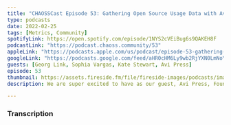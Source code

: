 ```yaml
---
title: "CHAOSSCast Episode 53: Gathering Open Source Usage Data with Avi Press"
type: podcasts
date: 2022-02-25
tags: [Metrics, Community]
spotifyLink: https://open.spotify.com/episode/1NYS2cVEiBug6s9QAKEH8F
podcastLink: "https://podcast.chaoss.community/53"
appleLink: "https://podcasts.apple.com/us/podcast/episode-53-gathering-open-source-usage-data-with-avi-press/id1517134105?i=1000552200915"
googleLink: "https://podcasts.google.com/feed/aHR0cHM6Ly9wb2RjYXN0LmNoYW9zcy5jb21tdW5pdHkvcnNz/episode/ZmY0NjE2NzgtMzIxYS00MzM1LTgzMmYtNTk5NWRlN2IxYWZj?sa=X&ved=0CAUQkfYCahcKEwi4tbGqpu38AhUAAAAAHQAAAAAQNQ"
guests: [Georg Link, Sophia Vargas, Kate Stewart, Avi Press]
episode: 53
thumbnail: https://assets.fireside.fm/file/fireside-images/podcasts/images/f/f5b24404-14da-4b82-8a25-6de95d2b991b/episodes/f/ff461678-321a-4335-832f-5995de7b1afc/cover_medium.jpg?v=1
description: We are super excited to have as our guest, Avi Press, Founder and CEO of Scarf. Avi tells us all about Scarf, Scarf Gateway, the tools that compliment it, and details how Scarf is helping open source software developers use data effectively. Also, Avi shares something he was surprised about early on with usage of open source projects.

---
```



###  Transcription  ###
